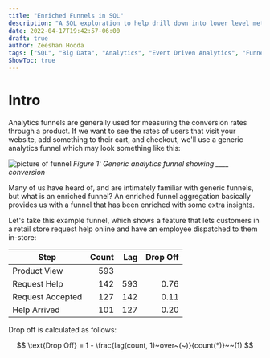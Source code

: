 ```yaml
---
title: "Enriched Funnels in SQL"
description: "A SQL exploration to help drill down into lower level metrics a basic funnel can't provide"
date: 2022-04-17T19:42:57-06:00
draft: true
author: Zeeshan Hooda
tags: ["SQL", "Big Data", "Analytics", "Event Driven Analytics", "Funnel"]
ShowToc: true
---
```


# Intro

Analytics funnels are generally used for measuring the conversion rates through a product. If we want to see the rates of users that visit your website, add something to their cart, and checkout, we'll use a generic analytics funnel which may look something like this:

![picture of funnel](/posts/funnel/funnel.png)
_Figure 1: Generic analytics funnel showing \_\_\_\_ conversion_

Many of us have heard of, and are intimately familiar with generic funnels, but what is an enriched funnel? An enriched funnel aggregation basically provides us with a funnel that has been enriched with some extra insights.

Let's take this example funnel, which shows a feature that lets customers in a retail store request help online and have an employee dispatched to them in-store:

| Step             | Count | Lag | Drop Off |
| ---------------- | ----: | --: | -------: |
| Product View     |   593 |     |          |
| Request Help     |   142 | 593 |     0.76 |
| Request Accepted |   127 | 142 |     0.11 |
| Help Arrived     |   101 | 127 |     0.20 |

Drop off is calculated as follows:

$$
\text{Drop Off} = 1 - \frac{lag(count, 1)~over~(~)}{count(*)}~~(1)
$$
